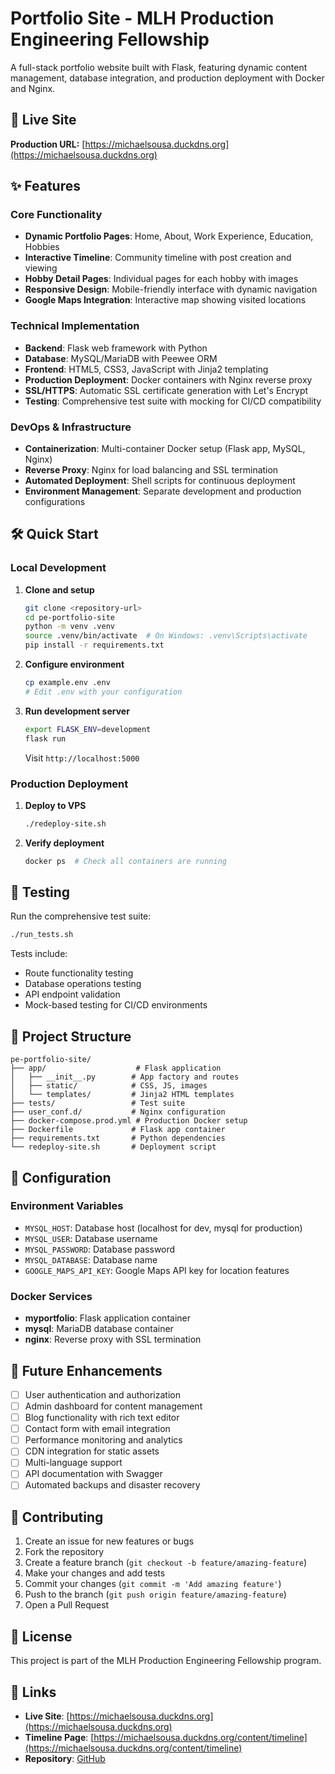 # Portfolio Site - MLH Production Engineering Fellowship

A full-stack portfolio website built with Flask, featuring dynamic content management, database integration, and production deployment with Docker and Nginx.

## 🚀 Live Site

**Production URL:** [https://michaelsousa.duckdns.org](https://michaelsousa.duckdns.org)

## ✨ Features

### Core Functionality
- **Dynamic Portfolio Pages**: Home, About, Work Experience, Education, Hobbies
- **Interactive Timeline**: Community timeline with post creation and viewing
- **Hobby Detail Pages**: Individual pages for each hobby with images
- **Responsive Design**: Mobile-friendly interface with dynamic navigation
- **Google Maps Integration**: Interactive map showing visited locations

### Technical Implementation
- **Backend**: Flask web framework with Python
- **Database**: MySQL/MariaDB with Peewee ORM
- **Frontend**: HTML5, CSS3, JavaScript with Jinja2 templating
- **Production Deployment**: Docker containers with Nginx reverse proxy
- **SSL/HTTPS**: Automatic SSL certificate generation with Let's Encrypt
- **Testing**: Comprehensive test suite with mocking for CI/CD compatibility

### DevOps & Infrastructure
- **Containerization**: Multi-container Docker setup (Flask app, MySQL, Nginx)
- **Reverse Proxy**: Nginx for load balancing and SSL termination
- **Automated Deployment**: Shell scripts for continuous deployment
- **Environment Management**: Separate development and production configurations

## 🛠️ Quick Start

### Local Development

1. **Clone and setup**
   ```bash
   git clone <repository-url>
   cd pe-portfolio-site
   python -m venv .venv
   source .venv/bin/activate  # On Windows: .venv\Scripts\activate
   pip install -r requirements.txt
   ```

2. **Configure environment**
   ```bash
   cp example.env .env
   # Edit .env with your configuration
   ```

3. **Run development server**
   ```bash
   export FLASK_ENV=development
   flask run
   ```

   Visit `http://localhost:5000`

### Production Deployment

1. **Deploy to VPS**
   ```bash
   ./redeploy-site.sh
   ```

2. **Verify deployment**
   ```bash
   docker ps  # Check all containers are running
   ```

## 🧪 Testing

Run the comprehensive test suite:

```bash
./run_tests.sh
```

Tests include:
- Route functionality testing
- Database operations testing
- API endpoint validation
- Mock-based testing for CI/CD environments

## 📁 Project Structure

```
pe-portfolio-site/
├── app/                    # Flask application
│   ├── __init__.py        # App factory and routes
│   ├── static/            # CSS, JS, images
│   └── templates/         # Jinja2 HTML templates
├── tests/                 # Test suite
├── user_conf.d/           # Nginx configuration
├── docker-compose.prod.yml # Production Docker setup
├── Dockerfile             # Flask app container
├── requirements.txt       # Python dependencies
└── redeploy-site.sh       # Deployment script
```

## 🔧 Configuration

### Environment Variables
- `MYSQL_HOST`: Database host (localhost for dev, mysql for production)
- `MYSQL_USER`: Database username
- `MYSQL_PASSWORD`: Database password
- `MYSQL_DATABASE`: Database name
- `GOOGLE_MAPS_API_KEY`: Google Maps API key for location features

### Docker Services
- **myportfolio**: Flask application container
- **mysql**: MariaDB database container
- **nginx**: Reverse proxy with SSL termination

## 🚀 Future Enhancements

- [ ] User authentication and authorization
- [ ] Admin dashboard for content management
- [ ] Blog functionality with rich text editor
- [ ] Contact form with email integration
- [ ] Performance monitoring and analytics
- [ ] CDN integration for static assets
- [ ] Multi-language support
- [ ] API documentation with Swagger
- [ ] Automated backups and disaster recovery

## 🤝 Contributing

1. Create an issue for new features or bugs
2. Fork the repository
3. Create a feature branch (`git checkout -b feature/amazing-feature`)
4. Make your changes and add tests
5. Commit your changes (`git commit -m 'Add amazing feature'`)
6. Push to the branch (`git push origin feature/amazing-feature`)
7. Open a Pull Request

## 📄 License

This project is part of the MLH Production Engineering Fellowship program.

## 🔗 Links

- **Live Site**: [https://michaelsousa.duckdns.org](https://michaelsousa.duckdns.org)
- **Timeline Page**: [https://michaelsousa.duckdns.org/content/timeline](https://michaelsousa.duckdns.org/content/timeline)
- **Repository**: [GitHub](https://github.com/00msjr/pe-portfolio-site)

